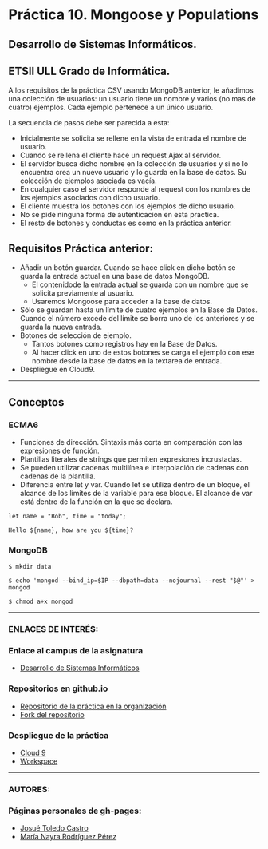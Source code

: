 # Práctica 10. Mongoose y Populations

## Desarrollo de Sistemas Informáticos. 
## ETSII ULL Grado de Informática.


A los requisitos de la práctica CSV usando MongoDB anterior, le añadimos una colección de usuarios: un usuario tiene un nombre y varios (no mas de cuatro) ejemplos. 
Cada ejemplo pertenece a un único usuario.

La secuencia de pasos debe ser parecida a esta:
* Inicialmente se solicita se rellene en la vista de entrada el nombre de usuario.
* Cuando se rellena el cliente hace un request Ajax al servidor.
* El servidor busca dicho nombre en la colección de usuarios y si no lo encuentra crea un nuevo usuario y lo guarda en la base de datos. Su colección de ejemplos asociada es vacía.
* En cualquier caso el servidor responde al request con los nombres de los ejemplos asociados con dicho usuario.
* El cliente muestra los botones con los ejemplos de dicho usuario.
* No se pide ninguna forma de autenticación en esta práctica.
* El resto de botones y conductas es como en la práctica anterior.



## Requisitos Práctica anterior:

* Añadir un botón guardar. Cuando se hace click en dicho botón se guarda la entrada actual en una base de datos MongoDB.
    * El contenidode la entrada actual se guarda con un nombre que se solicita previamente al usuario.
    * Usaremos Mongoose para acceder a la base de datos.
* Sólo se guardan hasta un límite de cuatro ejemplos en la Base de Datos. Cuando el número excede del límite se borra uno de los anteriores y se guarda la nueva entrada.
* Botones de selección de ejemplo.
    * Tantos botones como registros hay en la Base de Datos.
    * Al hacer click en uno de estos botones se carga el ejemplo con ese nombre desde la base de datos en la textarea de entrada.
* Despliegue en Cloud9.

--------

## Conceptos

### ECMA6
* Funciones de dirección. Sintaxis más corta en comparación con las expresiones de función.
* Plantillas literales de strings que permiten expresiones incrustadas.
* Se pueden utilizar cadenas multilínea e interpolación de cadenas con cadenas de la plantilla.
* Diferencia entre let y var.
Cuando let se utiliza dentro de un bloque, el alcance de los límites de la variable para ese bloque. El alcance de var está dentro de la función en la que se declara.

`let name = "Bob", time = "today";`

`Hello ${name}, how are you ${time}?`

### MongoDB

`$ mkdir data`

`$ echo 'mongod --bind_ip=$IP --dbpath=data --nojournal --rest "$@"' > mongod`

`$ chmod a+x mongod`

--------

### ENLACES DE INTERÉS:
### Enlace al campus de la asignatura

* [Desarrollo de Sistemas Informáticos](https://campusvirtual.ull.es/my/)


### Repositorios en github.io

* [Repositorio de la práctica en la organización](https://github.com/ULL-ESIT-GRADOII-DSI/mongoose-y-populations-josue-nayra-dsi15-16-1)
* [Fork del repositorio](https://github.com/JosueTC94/mongoose-y-populations-josue-nayra-dsi15-16-1)


### Despliegue de la práctica

* [Cloud 9](https://practica10dsi-mongoose-populations-josuetc94.c9users.io/)
* [Workspace](https://ide.c9.io/josuetc94/practica10dsi_mongoose_populations)

--------

### AUTORES: 
### Páginas personales de gh-pages:

* [Josué Toledo Castro](http://josuetc94.github.io/)
* [María Nayra Rodríguez Pérez](http://alu0100406122.github.io/)


